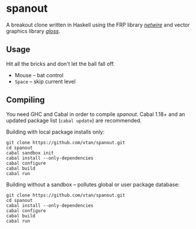 # spanout

A breakout clone written in Haskell using the FRP library
[*netwire*](http://hackage.haskell.org/package/netwire) and vector graphics library
[*gloss*](https://hackage.haskell.org/package/gloss).

## Usage

Hit all the bricks and don't let the ball fall off.

* Mouse – bat control
* `Space` – skip current level

## Compiling

You need GHC and Cabal in order to compile *spanout*.
Cabal 1.18+ and an updated package list (`cabal update`) are recommended.

Building with local package installs only:
~~~
git clone https://github.com/vtan/spanout.git
cd spanout
cabal sandbox init
cabal install --only-dependencies
cabal configure
cabal build
cabal run
~~~

Building without a sandbox – pollutes global or user package database:
~~~
git clone https://github.com/vtan/spanout.git
cd spanout
cabal install --only-dependencies
cabal configure
cabal build
cabal run
~~~
